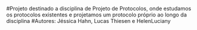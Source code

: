 #Projeto destinado a disciplina de Projeto de Protocolos, onde estudamos os protocolos existentes e projetamos um protocolo próprio ao longo da disciplina
#Autores: Jéssica Hahn, Lucas Thiesen e HelenLuciany
